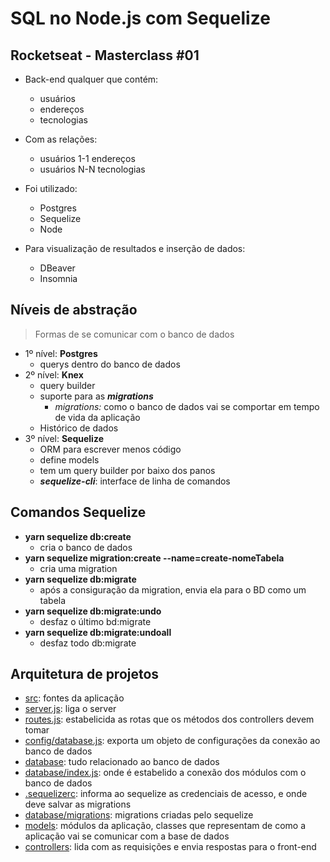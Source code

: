 # SQL no Node.js com Sequelize
## Rocketseat - Masterclass #01

+ Back-end qualquer que contém:
    - usuários
    - endereços
    - tecnologias

+ Com as relações:
    - usuários 1-1 endereços
    - usuários N-N tecnologias

+ Foi utilizado:
    - Postgres
    - Sequelize
    - Node

+ Para visualização de resultados e inserção de dados:
    - DBeaver
    - Insomnia

## Níveis de abstração
>Formas de se comunicar com o banco de dados

+ 1º nível: **Postgres**
    - querys dentro do banco de dados
+ 2º nível: **Knex**
    - query builder
    - suporte para as **_migrations_**
        - _migrations:_ como o banco de dados vai se comportar em tempo de vida da aplicação 
    - Histórico de dados
+ 3º nível: **Sequelize**
    - ORM para escrever menos código
    - define models
    - tem um query builder por baixo dos panos
    - **_sequelize-cli_**: interface de linha de comandos


## Comandos Sequelize

+ **yarn sequelize db:create** 
    - cria o banco de dados
+ **yarn sequelize migration:create --name=create-nomeTabela**
    - cria uma migration
+ **yarn sequelize db:migrate**
    - após a consiguração da migration, envia ela para o BD como um tabela
+ **yarn sequelize db:migrate:undo**
    - desfaz o último bd:migrate
+ **yarn sequelize db:migrate:undoall**
    - desfaz todo db:migrate

## Arquitetura de projetos

+ [src](/src/): fontes da aplicação
+ [server.js](src/server.js): liga o server
+ [routes.js](src/routes.js): estabelicida as rotas que os métodos dos controllers devem tomar
+ [config/database.js](src/config/database.js): exporta um objeto de configurações da conexão ao banco de dados
+ [database](src/database/): tudo relacionado ao banco de dados 
+ [database/index.js](src/database/index.js): onde é estabelido a conexão dos módulos com o banco de dados
+ [.sequelizerc](/.sequelizerc/): informa ao sequelize as credenciais de acesso, e onde deve salvar as migrations
+ [database/migrations](src/database/migrations): migrations criadas pelo sequelize
+ [models](src/models): módulos da aplicação, classes que representam de como a aplicação vai se comunicar com a base de dados 
+ [controllers](src/controllers): lida com as requisições e envia respostas para o front-end


